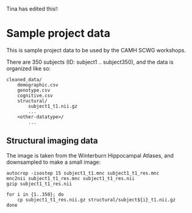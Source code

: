 Tina has edited this!:

Sample project data
===================

This is sample project data to be used by the CAMH SCWG workshops. 

There are 350 subjects (ID: subject1 .. subject350), and the data is organized
like so: 

    cleaned_data/
        demographic.csv 
        genotype.csv
        cognitive.csv
        structural/
            subject1_t1.nii.gz
            ...
        <other-datatype>/
            ...

Structural imaging data
-----------------------

The image is taken from the Winterburn Hippocampal Atlases, and downsampled to
make a small image:

    autocrop -isostep 15 subject1_t1.mnc subject1_t1_res.mnc
    mnc2nii subject1_t1_res.mnc subject1_t1_res.nii
    gzip subject1_t1_res.nii

    for i in {1..350}; do 
        cp subject1_t1_res.nii.gz structural/subject${i}_t1.nii.gz
    done
